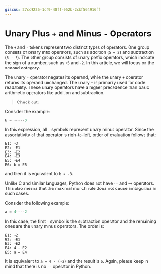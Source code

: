 ```yaml
---
giscus: 27cc9225-1c49-48ff-952b-2cbf564916ff
---
```


# Unary Plus `+` and Minus `-` Operators

The `+` and `-` tokens represent two distinct types of operators. One group
consists of binary infix operators, such as addition (`5 + 2`) and subtraction
(`5 - 2`). The other group consists of unary prefix operators, which indicate
the sign of a number, such as `+5` and `-2`. In this article, we will focus on
the second category.

The unary `-` operator negates its operand, while the unary `+` operator returns
its operand unchanged. The unary `+` is primarily used for code readability.
These unary operators have a higher precedence than basic arithmetic operators
like addition and subtraction.

> Check out: [](precedence-of-operators.md)

Consider the example:

```python
b = -----3
```

In this expression, all `-` symbols represent unary minus operator. Since
the associativity of that operator is righ-to-left, order of evaluation follows
that:

```text
E1: -3
E2: -E1
E3: -E2
E4: -E3
E5: -E4
E6: b = E5
```

and then it is equivalent to `b = -3`.

Unlike C and similar languages, Python does not have `--` and `++` operators.
This also means that the maximal munch rule does not cause ambiguities in such
cases.

Consider the following example:

```python
a = 4----2
```

In this case, the first `-` symbol is the subtraction operator and the remaining
ones are the unary minus operators. The order is:

```text
E1: -2
E2: -E1
E3: -E2
E4: 4 - E2
E5: a = E4
```

It is equivalent to `a = 4 - (-2)` and the result is `6`. Again, please keep
in mind that there is no `--` operator in Python.
